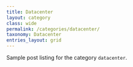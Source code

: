 ```yaml
---
title: Datacenter
layout: category
class: wide
permalink: /categories/datacenter/
taxonomy: Datacenter
entries_layout: grid
---
```


Sample post listing for the category `datacenter`.